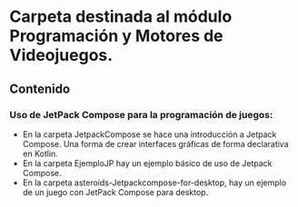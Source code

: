 # Carpeta destinada al módulo Programación y Motores de Videojuegos.

## Contenido

### Uso de JetPack Compose para la programación de juegos:
* En la carpeta JetpackCompose se hace una introducción a Jetpack Compose. Una forma de crear interfaces gráficas de forma declarativa en Kotlin. 
* En la carpeta EjemploJP hay un ejemplo básico de uso de Jetpack Compose.
* En la carpeta asteroids-Jetpackcompose-for-desktop, hay un ejemplo de un juego con JetPack Compose para desktop.
